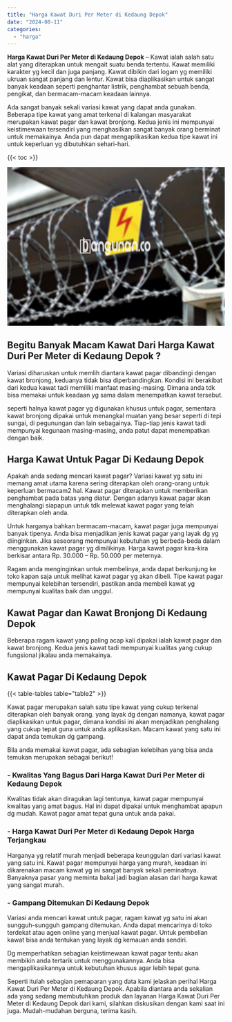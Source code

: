 ```yaml
---
title: "Harga Kawat Duri Per Meter di Kedaung Depok"
date: "2024-08-11"
categories: 
  - "harga"
---
```


**Harga Kawat Duri Per Meter di Kedaung Depok** – Kawat ialah salah satu alat yang diterapkan untuk mengait suatu benda tertentu. Kawat memiliki karakter yg kecil dan juga panjang. Kawat dibikin dari logam yg memiliki ukruan sangat panjang dan lentur. Kawat bisa diaplikasikan untuk sangat banyak keadaan seperti penghantar listrik, penghambat sebuah benda, pengikat, dan bermacam-macam keadaan lainnya.

Ada sangat banyak sekali variasi kawat yang dapat anda gunakan. Beberapa tipe kawat yang amat terkenal di kalangan masyarakat merupakan kawat pagar dan kawat bronjong. Kedua jenis ini mempunyai keistimewaan tersendiri yang menghasilkan sangat banyak orang berminat untuk memakainya. Anda pun dapat mengaplikasikan kedua tipe kawat ini untuk keperluan yg dibutuhkan sehari-hari.

{{< toc >}}

![Harga Kawat Duri Per Meter di Kedaung Depok](/images/jual-kawat-murah13.png)

## Begitu Banyak Macam Kawat Dari Harga Kawat Duri Per Meter di Kedaung Depok ?

Variasi diharuskan untuk memlih diantara kawat pagar dibandingi dengan kawat bronjong, keduanya tidak bisa diperbandingkan. Kondisi ini berakibat dari kedua kawat tadi memiliki manfaat masing-masing. Dimana anda tdk bisa memakai untuk keadaan yg sama dalam menempatkan kawat tersebut.

seperti halnya kawat pagar yg digunakan khusus untuk pagar, sementara kawat bronjong dipakai untuk menangkal muatan yang besar seperti di tepi sungai, di pegunungan dan lain sebagainya. Tiap-tiap jenis kawat tadi mempunyai kegunaan masing-masing, anda patut dapat menempatkan dengan baik.

## Harga Kawat Untuk Pagar Di Kedaung Depok

Apakah anda sedang mencari kawat pagar? Variasi kawat yg satu ini memang amat utama karena sering diterapkan oleh orang-orang untuk keperluan bermacam2 hal. Kawat pagar diterapkan untuk memberikan penghambat pada batas yang diatur. Dengan adanya kawat pagar akan menghalangi siapapun untuk tdk melewat kawat pagar yang telah diterapkan oleh anda.

Untuk harganya bahkan bermacam-macam, kawat pagar juga mempunyai banyak tipenya. Anda bisa menjadikan jenis kawat pagar yang layak dg yg diinginkan. Jika seseorang mempunyai kebutuhan yg berbeda-beda dalam menggunakan kawat pagar yg dimilikinya. Harga kawat pagar kira-kira berkisar antara Rp. 30.000 – Rp. 50.000 per meternya.

Ragam anda menginginkan untuk membelinya, anda dapat berkunjung ke toko kapan saja untuk melihat kawat pagar yg akan dibeli. Tipe kawat pagar mempunyai kelebihan tersendiri, pastikan anda membeli kawat yg mempunyai kualitas baik dan unggul.

## Kawat Pagar dan Kawat Bronjong Di Kedaung Depok

Beberapa ragam kawat yang paling acap kali dipakai ialah kawat pagar dan kawat bronjong. Kedua jenis kawat tadi mempunyai kualitas yang cukup fungsional jikalau anda memakainya.

## Kawat Pagar Di Kedaung Depok

{{< table-tables table="table2" >}}

Kawat pagar merupakan salah satu tipe kawat yang cukup terkenal diterapkan oleh banyak orang. yang layak dg dengan namanya, kawat pagar diaplikasikan untuk pagar, dimana kondisi ini akan menjadikan penghalang yang cukup tepat guna untuk anda aplikasikan. Macam kawat yang satu ini dapat anda temukan dg gampang.

Bila anda memakai kawat pagar, ada sebagian kelebihan yang bisa anda temukan merupakan sebagai berikut!

### \- Kwalitas Yang Bagus Dari Harga Kawat Duri Per Meter di Kedaung Depok

Kwalitas tidak akan diragukan lagi tentunya, kawat pagar mempunyai kwalitas yang amat bagus. Hal ini dapat dipakai untuk menghambat apapun dg mudah. Kawat pagar amat tepat guna untuk anda pakai.

### \- Harga Kawat Duri Per Meter di Kedaung Depok Harga Terjangkau

Harganya yg relatif murah menjadi beberapa keunggulan dari variasi kawat yang satu ini. Kawat pagar mempunyai harga yang murah, keadaan ini dikarenakan macam kawat yg ini sangat banyak sekali peminatnya. Banyaknya pasar yang meminta bakal jadi bagian alasan dari harga kawat yang sangat murah.

### \- Gampang Ditemukan Di Kedaung Depok

Variasi anda mencari kawat untuk pagar, ragam kawat yg satu ini akan sungguh-sungguh gampang ditemukan. Anda dapat mencarinya di toko terdekat atau agen online yang menjual kawat pagar. Untuk pembelian kawat bisa anda tentukan yang layak dg kemauan anda sendiri.

Dg memperhatikan sebagian keistimewaan kawat pagar tentu akan membikin anda tertarik untuk menggunakannya. Anda bisa mengaplikasikannya untuk kebutuhan khusus agar lebih tepat guna.

Seperti itulah sebagian pemaparan yang data kami jelaskan perihal Harga Kawat Duri Per Meter di Kedaung Depok. Apabila diantara anda sekalian ada yang sedang membutuhkan produk dan layanan Harga Kawat Duri Per Meter di Kedaung Depok dari kami, silahkan diskusikan dengan kami saat ini juga. Mudah-mudahan berguna, terima kasih.
